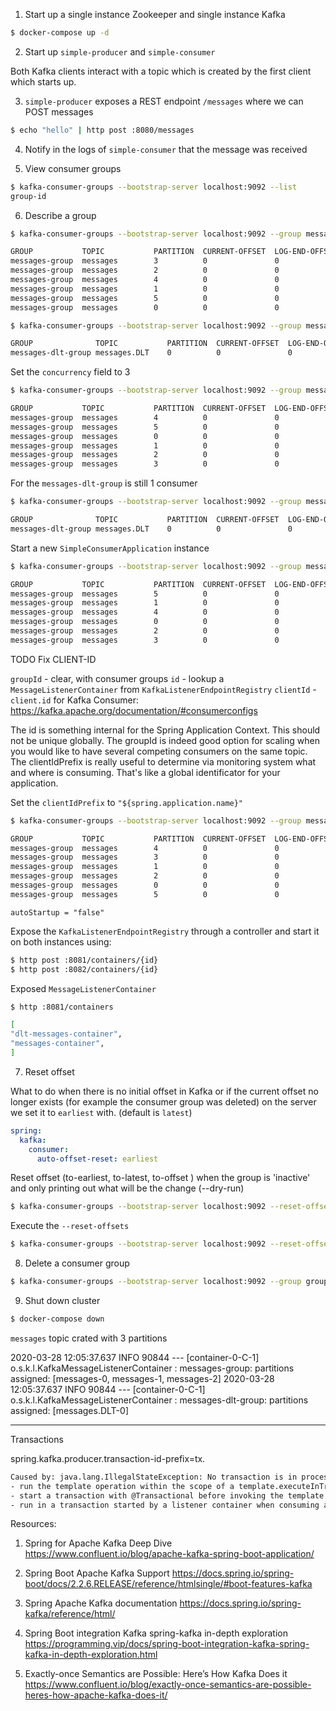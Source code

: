 
1. Start up a single instance Zookeeper and single instance Kafka

```bash
$ docker-compose up -d
```

2. Start up `simple-producer` and `simple-consumer`

Both Kafka clients interact with a topic which is created by the first client which starts up. 

3. `simple-producer` exposes a REST endpoint `/messages` where we can POST messages

```bash
$ echo "hello" | http post :8080/messages
```

4. Notify in the logs of `simple-consumer` that the message was received

5. View consumer groups 

```bash
$ kafka-consumer-groups --bootstrap-server localhost:9092 --list
group-id
```

6. Describe a group 

```bash
$ kafka-consumer-groups --bootstrap-server localhost:9092 --group messages-group --describe

GROUP           TOPIC           PARTITION  CURRENT-OFFSET  LOG-END-OFFSET  LAG             CONSUMER-ID                                     HOST            CLIENT-ID
messages-group  messages        3          0               0               0               consumer-2-7bb8b80f-2674-4024-9089-d98901db1ee9 /172.20.0.1     consumer-2
messages-group  messages        2          0               0               0               consumer-2-7bb8b80f-2674-4024-9089-d98901db1ee9 /172.20.0.1     consumer-2
messages-group  messages        4          0               0               0               consumer-2-7bb8b80f-2674-4024-9089-d98901db1ee9 /172.20.0.1     consumer-2
messages-group  messages        1          0               0               0               consumer-2-7bb8b80f-2674-4024-9089-d98901db1ee9 /172.20.0.1     consumer-2
messages-group  messages        5          0               0               0               consumer-2-7bb8b80f-2674-4024-9089-d98901db1ee9 /172.20.0.1     consumer-2
messages-group  messages        0          0               0               0               consumer-2-7bb8b80f-2674-4024-9089-d98901db1ee9 /172.20.0.1     consumer-2
```

```bash
$ kafka-consumer-groups --bootstrap-server localhost:9092 --group messages-dlt-group --describe

GROUP              TOPIC           PARTITION  CURRENT-OFFSET  LOG-END-OFFSET  LAG             CONSUMER-ID                                     HOST            CLIENT-ID
messages-dlt-group messages.DLT    0          0               0               0               consumer-1-251eb98f-7fb7-447b-bf70-c6016ce8b2b7 /172.19.0.1     consumer-1
```

Set the `concurrency` field to 3


```bash
$ kafka-consumer-groups --bootstrap-server localhost:9092 --group messages-group --describe

GROUP           TOPIC           PARTITION  CURRENT-OFFSET  LOG-END-OFFSET  LAG             CONSUMER-ID                                     HOST            CLIENT-ID
messages-group  messages        4          0               0               0               consumer-4-acabb6ec-fb9b-4335-8942-592dd7893c4a /172.20.0.1     consumer-4
messages-group  messages        5          0               0               0               consumer-4-acabb6ec-fb9b-4335-8942-592dd7893c4a /172.20.0.1     consumer-4
messages-group  messages        0          0               0               0               consumer-2-10ff4d3e-5e01-4b4b-83ea-ccaa421301dc /172.20.0.1     consumer-2
messages-group  messages        1          0               0               0               consumer-2-10ff4d3e-5e01-4b4b-83ea-ccaa421301dc /172.20.0.1     consumer-2
messages-group  messages        2          0               0               0               consumer-3-068d849d-e31c-468d-ae2f-532418e4d332 /172.20.0.1     consumer-3
messages-group  messages        3          0               0               0               consumer-3-068d849d-e31c-468d-ae2f-532418e4d332 /172.20.0.1     consumer-3
```

For the `messages-dlt-group` is still 1 consumer

```bash
$ kafka-consumer-groups --bootstrap-server localhost:9092 --group messages-dlt-group --describe

GROUP              TOPIC           PARTITION  CURRENT-OFFSET  LOG-END-OFFSET  LAG             CONSUMER-ID                                     HOST            CLIENT-ID
messages-dlt-group messages.DLT    0          0               0               0               consumer-1-251eb98f-7fb7-447b-bf70-c6016ce8b2b7 /172.19.0.1     consumer-1
```

Start a new `SimpleConsumerApplication` instance

```bash
$ kafka-consumer-groups --bootstrap-server localhost:9092 --group messages-group --describe

GROUP           TOPIC           PARTITION  CURRENT-OFFSET  LOG-END-OFFSET  LAG             CONSUMER-ID                                     HOST            CLIENT-ID
messages-group  messages        5          0               0               0               consumer-4-acabb6ec-fb9b-4335-8942-592dd7893c4a /172.20.0.1     consumer-4
messages-group  messages        1          0               0               0               consumer-2-bd1b9d91-b53d-41f4-ada2-36d8ef05569c /172.20.0.1     consumer-2
messages-group  messages        4          0               0               0               consumer-4-15aca72e-e0bc-4cbb-8caf-063b1e057136 /172.20.0.1     consumer-4
messages-group  messages        0          0               0               0               consumer-2-10ff4d3e-5e01-4b4b-83ea-ccaa421301dc /172.20.0.1     consumer-2
messages-group  messages        2          0               0               0               consumer-3-04664b44-1ee2-4ce9-a245-414f12a0c594 /172.20.0.1     consumer-3
messages-group  messages        3          0               0               0               consumer-3-068d849d-e31c-468d-ae2f-532418e4d332 /172.20.0.1     consumer-3
```

TODO Fix CLIENT-ID

`groupId` - clear, with consumer groups
`id` - lookup a `MessageListenerContainer` from `KafkaListenerEndpointRegistry`
`clientId` - `client.id` for Kafka Consumer: https://kafka.apache.org/documentation/#consumerconfigs

The id is something internal for the Spring Application Context. This should not be unique globally. 
The groupId is indeed good option for scaling when you would like to have several competing consumers on the same topic. The clientIdPrefix is really useful to determine via monitoring system what and where is consuming.
That's like a global identificator for your application.


Set the `clientIdPrefix` to `"${spring.application.name}"`

```bash
$ kafka-consumer-groups --bootstrap-server localhost:9092 --group messages-group --describe

GROUP           TOPIC           PARTITION  CURRENT-OFFSET  LOG-END-OFFSET  LAG             CONSUMER-ID                                       HOST            CLIENT-ID
messages-group  messages        4          0               0               0               consumer-2-1-0bada06f-d44f-4c9b-91ab-80e8c1c7b859 /172.20.0.1     consumer-2-1
messages-group  messages        3          0               0               0               consumer-2-0-ecca760a-f014-4bb8-b7cd-47bebac98159 /172.20.0.1     consumer-2-0
messages-group  messages        1          0               0               0               consumer-1-1-853d07bf-6ca0-46d7-b7ee-61ef249f08dc /172.20.0.1     consumer-1-1
messages-group  messages        2          0               0               0               consumer-1-2-8f5a7227-4353-4418-8a54-5fcc4bce8adc /172.20.0.1     consumer-1-2
messages-group  messages        0          0               0               0               consumer-1-0-26ade0cb-3e72-47cf-8907-d66fb12ef66f /172.20.0.1     consumer-1-0
messages-group  messages        5          0               0               0               consumer-2-2-c9dfa2b2-fb80-4a6c-9aea-214db365f20a /172.20.0.1     consumer-2-2
```

`autoStartup = "false"`

Expose the `KafkaListenerEndpointRegistry` through a controller and start it on both instances using:

```bash
$ http post :8081/containers/{id}
$ http post :8082/containers/{id}
```

Exposed `MessageListenerContainer`

```bash
$ http :8081/containers

[
"dlt-messages-container",
"messages-container",
]
```


7. Reset offset

What to do when there is no initial offset in Kafka or if the current offset no longer exists (for example the consumer group was deleted) 
on the server we set it to `earliest` with. (default is `latest`)

```yaml
spring:
  kafka:
    consumer:
      auto-offset-reset: earliest
``` 

Reset offset (to-earliest, to-latest, to-offset <Long>) when the group is 'inactive' and only printing out what will be the change (--dry-run)

```bash
$ kafka-consumer-groups --bootstrap-server localhost:9092 --reset-offsets --group group-id --to-earliest --topic messages --dry-run
```

Execute the `--reset-offsets`

```bash
$ kafka-consumer-groups --bootstrap-server localhost:9092 --reset-offsets --group group-id --to-earliest --topic messages --execute
```

8. Delete a consumer group

```bash
$ kafka-consumer-groups --bootstrap-server localhost:9092 --group group-id --delete
```

9. Shut down cluster

```bash
$ docker-compose down
```

`messages` topic crated with 3 partitions

2020-03-28 12:05:37.637  INFO 90844 --- [container-0-C-1] o.s.k.l.KafkaMessageListenerContainer    : messages-group: partitions assigned: [messages-0, messages-1, messages-2]
2020-03-28 12:05:37.637  INFO 90844 --- [container-0-C-1] o.s.k.l.KafkaMessageListenerContainer    : messages-dlt-group: partitions assigned: [messages.DLT-0]


------------------------------------------------------------------------------------------------------------------------

Transactions

spring.kafka.producer.transaction-id-prefix=tx.

```bash
Caused by: java.lang.IllegalStateException: No transaction is in process; possible solutions: 
- run the template operation within the scope of a template.executeInTransaction() operation,
- start a transaction with @Transactional before invoking the template method, 
- run in a transaction started by a listener container when consuming a record
```




Resources:
1. Spring for Apache Kafka Deep Dive 
https://www.confluent.io/blog/apache-kafka-spring-boot-application/

2. Spring Boot Apache Kafka Support
https://docs.spring.io/spring-boot/docs/2.2.6.RELEASE/reference/htmlsingle/#boot-features-kafka

3. Spring Apache Kafka documentation
https://docs.spring.io/spring-kafka/reference/html/

4. Spring Boot integration Kafka spring-kafka in-depth exploration
https://programming.vip/docs/spring-boot-integration-kafka-spring-kafka-in-depth-exploration.html

5. Exactly-once Semantics are Possible: Here’s How Kafka Does it 
https://www.confluent.io/blog/exactly-once-semantics-are-possible-heres-how-apache-kafka-does-it/